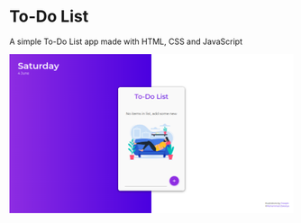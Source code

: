 # **To-Do List**

A simple To-Do List app made with HTML, CSS and JavaScript 

<a href="https://zakariyaq313.github.io/todo-list/"><img src="images/preview.png"></a>